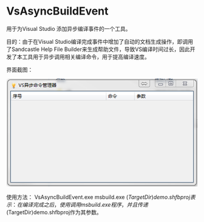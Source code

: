 # VsAsyncBuildEvent
用于为Visual Studio 添加异步编译事件的一个工具。

目的：由于在Visual Studio编译完成事件中增加了自动的文档生成操作，即调用了Sandcastle Help File Builder来生成帮助文件，导致VS编译时间过长，因此开发了本工具用于异步调用相关编译命令，用于提高编译速度。

界面截图：


![](https://github.com/cxwl3sxl/VsAsyncBuildEvent/blob/master/%E6%8D%95%E8%8E%B7.PNG)

使用方法：
VsAsyncBuildEvent.exe msbuild.exe $(TargetDir)demo.shfbproj
表示：在编译完成之后，使用调用msbuild.exe程序，并且传递$(TargetDir)demo.shfbproj作为其参数。
